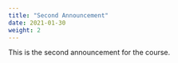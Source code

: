 ```yaml
---
title: "Second Announcement"
date: 2021-01-30
weight: 2
---
```


This is the second announcement for the course.
